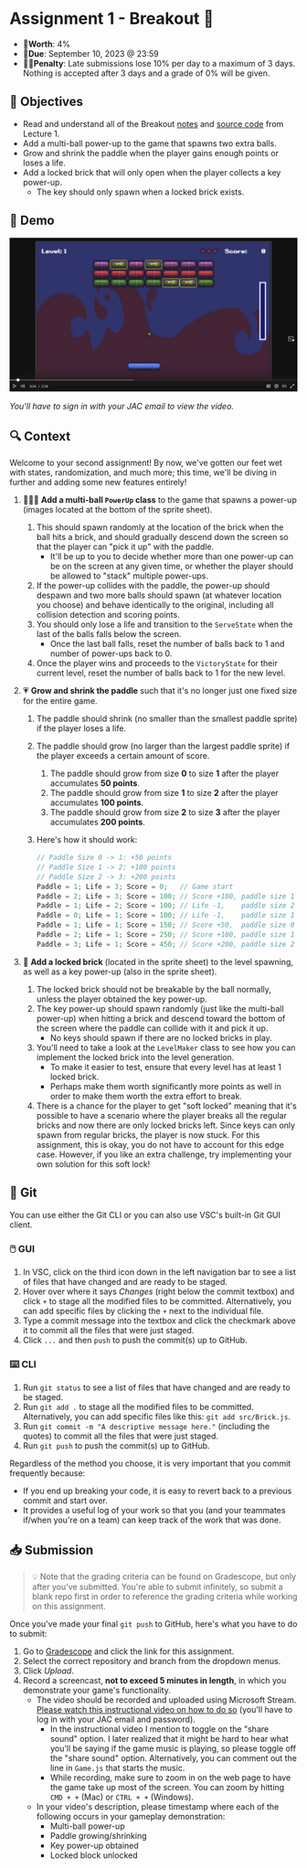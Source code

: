 # Assignment 1 - Breakout 🧱

- 💯**Worth**: 4%
- 📅**Due**: September 10, 2023 @ 23:59
- 🙅🏽‍**Penalty**: Late submissions lose 10% per day to a maximum of 3 days. Nothing is accepted after 3 days and a grade of 0% will be given.

## 🎯 Objectives

- Read and understand all of the Breakout [notes](https://jac-cs-game-programming-f23.github.io/Notes/#/1-Breakout/) and [source code](https://github.com/JAC-CS-Game-Programming-F23/1-Breakout) from Lecture 1.
- Add a multi-ball power-up to the game that spawns two extra balls.
- Grow and shrink the paddle when the player gains enough points or loses a life.
- Add a locked brick that will only open when the player collects a key power-up.
  - The key should only spawn when a locked brick exists.

## 🎥 Demo

[![Breakout Demo](images/thumbnail.png)](https://web.microsoftstream.com/video/4b9806c9-119b-4928-97ee-3b8cfa476c33 "Breakout Demo")

_You'll have to sign in with your JAC email to view the video._

## 🔍 Context

Welcome to your second assignment! By now, we've gotten our feet wet with states, randomization, and much more; this time, we'll be diving in further and adding some new features entirely!

1. 🤹🏽‍♀️ **Add a multi-ball `PowerUp` class** to the game that spawns a power-up (images located at the bottom of the sprite sheet).
   1. This should spawn randomly at the location of the brick when the ball hits a brick, and should gradually descend down the screen so that the player can "pick it up" with the paddle.
      - It'll be up to you to decide whether more than one power-up can be on the screen at any given time, or whether the player should be allowed to "stack" multiple power-ups.
   2. If the power-up collides with the paddle, the power-up should despawn and two more balls should spawn (at whatever location you choose) and behave identically to the original, including all collision detection and scoring points.
   3. You should only lose a life and transition to the `ServeState` when the last of the balls falls below the screen.
      - Once the last ball falls, reset the number of balls back to 1 and number of power-ups back to 0.
   4. Once the player wins and proceeds to the `VictoryState` for their current level, reset the number of balls back to 1 for the new level.
2. 💗 **Grow and shrink the paddle** such that it's no longer just one fixed size for the entire game.
   1. The paddle should shrink (no smaller than the smallest paddle sprite) if the player loses a life.
   2. The paddle should grow (no larger than the largest paddle sprite) if the player exceeds a certain amount of score.
      1. The paddle should grow from size **0** to size **1** after the player accumulates **50 points**.
      2. The paddle should grow from size **1** to size **2** after the player accumulates **100 points**.
      3. The paddle should grow from size **2** to size **3** after the player accumulates **200 points**.
   3. Here's how it should work:

      ```javascript
      // Paddle Size 0 -> 1: +50 points
      // Paddle Size 1 -> 2: +100 points
      // Paddle Size 2 -> 3: +200 points
      Paddle = 1; Life = 3; Score = 0;   // Game start
      Paddle = 2; Life = 3; Score = 100; // Score +100, paddle size 1 -> 2
      Paddle = 1; Life = 2; Score = 100; // Life -1,    paddle size 2 -> 1
      Paddle = 0; Life = 1; Score = 100; // Life -1,    paddle size 1 -> 0
      Paddle = 1; Life = 1; Score = 150; // Score +50,  paddle size 0 -> 1
      Paddle = 2; Life = 1; Score = 250; // Score +100, paddle size 1 -> 2
      Paddle = 3; Life = 1; Score = 450; // Score +200, paddle size 2 -> 3
      ```

3. 🔐 **Add a locked brick** (located in the sprite sheet) to the level spawning, as well as a key power-up (also in the sprite sheet).
   1. The locked brick should not be breakable by the ball normally, unless the player obtained the key power-up.
   2. The key power-up should spawn randomly (just like the multi-ball power-up) when hitting a brick and descend toward the bottom of the screen where the paddle can collide with it and pick it up.
      - No keys should spawn if there are no locked bricks in play.
   3. You'll need to take a look at the `LevelMaker` class to see how you can implement the locked brick into the level generation.
      - To make it easier to test, ensure that every level has at least 1 locked brick.
      - Perhaps make them worth significantly more points as well in order to make them worth the extra effort to break.
   4. There is a chance for the player to get "soft locked" meaning that it's possible to have a scenario where the player breaks all the regular bricks and now there are only locked bricks left. Since keys can only spawn from regular bricks, the player is now stuck. For this assignment, this is okay, you do not have to account for this edge case. However, if you like an extra challenge, try implementing your own solution for this soft lock!

## 🌿 Git

You can use either the Git CLI or you can also use VSC's built-in Git GUI client.

### 🖱️ GUI

1. In VSC, click on the third icon down in the left navigation bar to see a list of files that have changed and are ready to be staged.
2. Hover over where it says _Changes_ (right below the commit textbox) and click `+` to stage all the modified files to be committed. Alternatively, you can add specific files by clicking the `+` next to the individual file.
3. Type a commit message into the textbox and click the checkmark above it to commit all the files that were just staged.
4. Click `...` and then `push` to push the commit(s) up to GitHub.

### ⌨️ CLI

1. Run `git status` to see a list of files that have changed and are ready to be staged.
2. Run `git add .` to stage all the modified files to be committed. Alternatively, you can add specific files like this: `git add src/Brick.js`.
3. Run `git commit -m "A descriptive message here."` (including the quotes) to commit all the files that were just staged.
4. Run `git push` to push the commit(s) up to GitHub.

Regardless of the method you choose, it is very important that you commit frequently because:

- If you end up breaking your code, it is easy to revert back to a previous commit and start over.
- It provides a useful log of your work so that you (and your teammates if/when you're on a team) can keep track of the work that was done.

## 📥 Submission

> 💡 Note that the grading criteria can be found on Gradescope, but only after you've submitted. You're able to submit infinitely, so submit a blank repo first in order to reference the grading criteria while working on this assignment.

Once you've made your final `git push` to GitHub, here's what you have to do to submit:

1. Go to [Gradescope](https://www.gradescope.ca/courses/11530) and click the link for this assignment.
2. Select the correct repository and branch from the dropdown menus.
3. Click _Upload_.
4. Record a screencast, **not to exceed 5 minutes in length**, in which you demonstrate your game's functionality.
   - The video should be recorded and uploaded using Microsoft Stream. [Please watch this instructional video on how to do so](https://web.microsoftstream.com/video/62738103-211f-4ddd-bb4a-c594eddcfb0a) (you'll have to log in with your JAC email and password).
     - In the instructional video I mention to toggle on the "share sound" option. I later realized that it might be hard to hear what you'll be saying if the game music is playing, so please toggle off the "share sound" option. Alternatively, you can comment out the line in `Game.js` that starts the music.
     - While recording, make sure to zoom in on the web page to have the game take up most of the screen. You can zoom by hitting `CMD + +` (Mac) or `CTRL + +` (Windows).
   - In your video's description, please timestamp where each of the following occurs in your gameplay demonstration:
     - Multi-ball power-up
     - Paddle growing/shrinking
     - Key power-up obtained
     - Locked block unlocked

